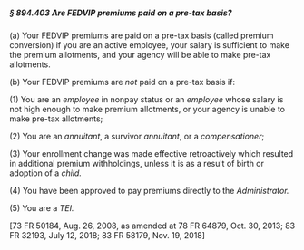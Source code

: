 ##### § 894.403 Are FEDVIP premiums paid on a pre-tax basis? #####

(a) Your FEDVIP premiums are paid on a pre-tax basis (called premium conversion) if you are an active employee, your salary is sufficient to make the premium allotments, and your agency will be able to make pre-tax allotments.

(b) Your FEDVIP premiums are *not* paid on a pre-tax basis if:

(1) You are an *employee* in nonpay status or an *employee* whose salary is not high enough to make premium allotments, or your agency is unable to make pre-tax allotments;

(2) You are an *annuitant*, a survivor *annuitant*, or a *compensationer*;

(3) Your enrollment change was made effective retroactively which resulted in additional premium withholdings, unless it is as a result of birth or adoption of a *child.*

(4) You have been approved to pay premiums directly to the *Administrator.*

(5) You are a *TEI.*

[73 FR 50184, Aug. 26, 2008, as amended at 78 FR 64879, Oct. 30, 2013; 83 FR 32193, July 12, 2018; 83 FR 58179, Nov. 19, 2018]